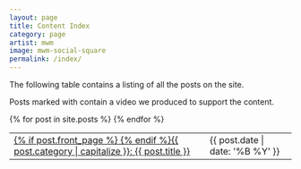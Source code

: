 ```yaml
---
layout: page
title: Content Index
category: page
artist: mwm
image: mwm-social-square
permalink: /index/
---
```

The following table contains a listing of all the posts on the site.

Posts marked with <i class="fa fa-youtube-play"></i> contain a video we produced to support the content.

<table id="artist-table">
{% for post in site.posts %}
  <tr class="index-{{ post.category }}-row">
    <td><a href="{{ post.permalink }}">{% if post.front_page %}<i class="fa fa-youtube-play"></i> {% endif %}<span class="index-{{ post.category }}">{{ post.category | capitalize }}: </span>{{ post.title }}</a></td>
    <td>{{ post.date | date: '%B %Y' }}</td>
  </tr>
{% endfor %}
</table>
